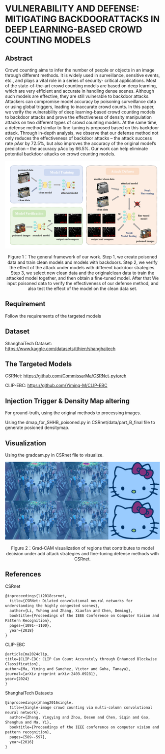 # </center> VULNERABILITY AND DEFENSE: MITIGATING BACKDOORATTACKS IN DEEP LEARNING-BASED CROWD COUNTING MODELS </center>

## </cneter> Abstract </center>

Crowd counting aims to infer the number of people or objects in an image through different methods. It is widely used in surveillance, sensitive events, etc., and plays a vital role in a series of security- critical applications. Most of the state-of-the-art crowd counting models are based on deep learning, which are very efficient and accurate in handling dense scenes. Although such models are effective, they are still vulnerable to backdoor attacks. Attackers can compromise model accuracy by poisoning
surveillance data or using global triggers, leading to inaccurate crowd counts. In this paper, we verify
the vulnerability of deep learning-based crowd counting models to backdoor attacks and prove the
effectiveness of density manipulation attacks on two different types of crowd counting models. At
the same time, a defense method similar to fine-tuning is proposed based on this backdoor attack. Through in-depth analysis, we observe that our defense method not only reduces the effectiveness
of backdoor attacks – the attack success rate ρAsr by 72.5%, but also improves the accuracy of the
original model’s prediction – the accuracy ρAcc by 66.5%. Our work can help eliminate potential
backdoor attacks on crowd counting models.

<div align="center">
  <img src="fig/all.png" alt="The general framework of our work">
  <p>Figure 1：The general framework of our work. Step 1, we create poisoned data and train clean models and models with backdoors. Step 2, we verify the effect of the attack under models with different backdoor strategies. Step 3, we select new clean data and the originalclean data to train the attacked model together, and then obtain a fine-tuned model. After that We input poisoned data to verify the effectiveness of our defense method, and also test the effect of the model on the clean data set.</p>
</div>

## Requirement
Follow the requirements of the targeted models

## Dataset
ShanghaiTech Dataset: https://www.kaggle.com/datasets/tthien/shanghaitech

## The Targeted Models
CSRNet: https://github.com/CommissarMa/CSRNet-pytorch

CLIP-EBC: https://github.com/Yiming-M/CLIP-EBC

## Injection Trigger & Density Map altering
For ground-truth, using the original methods to processing images.

Using the dmap_for_SHHB_poisoned.py in CSRnet/data/part_B_final file to generate posioned densitymap.

## Visualization
Using the gradcam.py in CSRnet file to visualize.

<div align="center">
  <img src="fig/add.jpg" width=600cm alt="visualization">
  <p>Figure 2：Grad-CAM visualization of regions that contributes to model decision under add attack strategies and fine-tuning defense methods with CSRnet.</p>
</div>

## References

CSRnet
```
@inproceedings{li2018csrnet,
  title={CSRNet: Dilated convolutional neural networks for understanding the highly congested scenes},
  author={Li, Yuhong and Zhang, Xiaofan and Chen, Deming},
  booktitle={Proceedings of the IEEE Conference on Computer Vision and Pattern Recognition},
  pages={1091--1100},
  year={2018}
}
```


CLIP-EBC
```
@article{ma2024clip,
title={CLIP-EBC: CLIP Can Count Accurately through Enhanced Blockwise Classification},
author={Ma, Yiming and Sanchez, Victor and Guha, Tanaya},
journal={arXiv preprint arXiv:2403.09281},
year={2024}
}
```


ShanghaiTech Datasets
```
@inproceedings{zhang2016single,
  title={Single-image crowd counting via multi-column convolutional neural network},
  author={Zhang, Yingying and Zhou, Desen and Chen, Siqin and Gao, Shenghua and Ma, Yi},
  booktitle={Proceedings of the IEEE conference on computer vision and pattern recognition},
  pages={589--597},
  year={2016}
}
```
